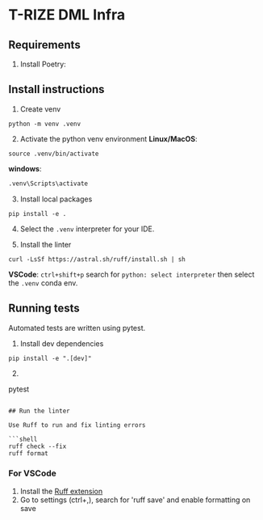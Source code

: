 # T-RIZE DML Infra

## Requirements

1. Install Poetry:
## Install instructions

1. Create venv
```shell 
python -m venv .venv
```

2. Activate the python venv environment
**Linux/MacOS**:
```shell
source .venv/bin/activate
```
**windows**:
```bash
.venv\Scripts\activate
```

3. Install local packages
```
pip install -e .
```
4. Select the `.venv` interpreter for your IDE.

5. Install the linter
```
curl -LsSf https://astral.sh/ruff/install.sh | sh
```

**VSCode**: `ctrl+shift+p` search for `python: select interpreter` then select the `.venv` conda env.

## Running tests
Automated tests are written using pytest.

1. Install dev dependencies
```shell
pip install -e ".[dev]"
```
2. ```shell
pytest
```

## Run the linter

Use Ruff to run and fix linting errors

```shell
ruff check --fix
ruff format
```

### For VSCode

1. Install the [Ruff extension](https://marketplace.visualstudio.com/items?itemName=charliermarsh.ruff)
2. Go to settings (ctrl+,), search for 'ruff save' and enable formatting on save
